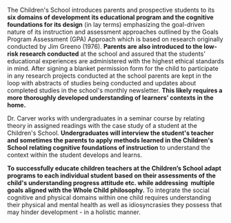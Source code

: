 <p><span style=font-weight: 400;>The Children's School introduces parents and prospective students to its </span><strong>six domains of development its educational program and the cognitive foundations for its design</strong><span style=font-weight: 400;> (in lay terms) emphasizing the goal-driven nature of its instruction and assessment approaches outlined by the </span><span style=font-weight: 400;>Goals Program Assessment (GPA) Approach</span><span style=font-weight: 400;> which is based on research originally conducted by Jim Greeno (1976). </span><strong>Parents are also introduced to the low-risk research conducted</strong><span style=font-weight: 400;> at the school and assured that the students' educational experiences are administered with the highest ethical standards in mind. After signing a blanket permission form for the child to participate in any research projects conducted at the school parents are kept in the loop with abstracts of studies being conducted and updates about completed studies in the school's monthly newsletter. </span><strong>This likely requires a more thoroughly developed understanding of learners’ contexts in the home.</strong></p>

<p><span style=font-weight: 400;>Dr. Carver works with undergraduates in a seminar course by relating theory in assigned readings with the case study of a student at the Children's School. </span><strong>Undergraduates will interview the student's teacher and sometimes the parents to apply methods learned in the Children's School relating cognitive foundations of instruction</strong><span style=font-weight: 400;> to understand the context within the student develops and learns.</span></p>

<p><strong>To successfully educate children teachers at the Children’s School adapt programs to each individual student based on their assessments of the child's understanding progress attitude etc. while addressing  multiple goals aligned with the Whole Child philosophy.</strong><span style=font-weight: 400;> To integrate the social cognitive and physical domains within one child requires understanding their physical and mental health as well as idiosyncrasies they possess that may hinder development - in a holistic manner.</span></p>